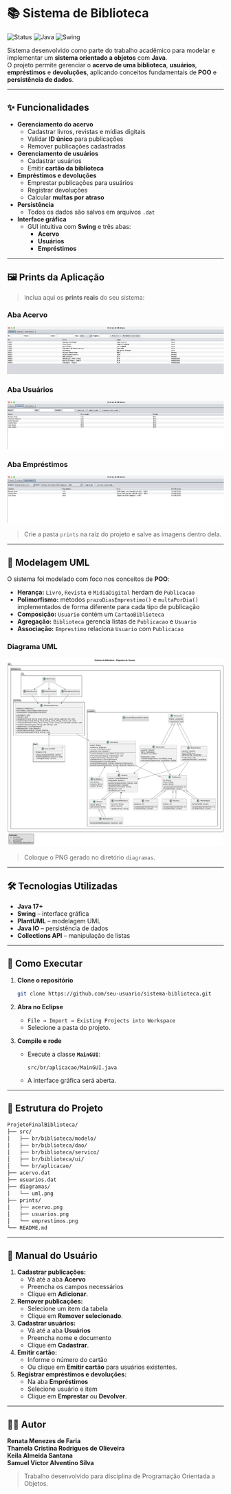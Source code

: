# 📚 Sistema de Biblioteca

![Status](https://img.shields.io/badge/status-concluído-brightgreen)
![Java](https://img.shields.io/badge/Java-17%2B-orange)
![Swing](https://img.shields.io/badge/Interface-Swing-blue)

Sistema desenvolvido como parte do trabalho acadêmico para modelar e implementar um **sistema orientado a objetos** com **Java**.  
O projeto permite gerenciar o **acervo de uma biblioteca**, **usuários**, **empréstimos** e **devoluções**, aplicando conceitos fundamentais de **POO** e **persistência de dados**.

---

## ✨ **Funcionalidades**
- **Gerenciamento do acervo**
  - Cadastrar livros, revistas e mídias digitais
  - Validar **ID único** para publicações
  - Remover publicações cadastradas
- **Gerenciamento de usuários**
  - Cadastrar usuários
  - Emitir **cartão da biblioteca**
- **Empréstimos e devoluções**
  - Emprestar publicações para usuários
  - Registrar devoluções
  - Calcular **multas por atraso**
- **Persistência**
  - Todos os dados são salvos em arquivos `.dat`
- **Interface gráfica**
  - GUI intuitiva com **Swing** e três abas:
    - **Acervo**
    - **Usuários**
    - **Empréstimos**

---

## 🖼️ **Prints da Aplicação**
> Inclua aqui os **prints reais** do seu sistema:  

### **Aba Acervo**
![Acervo](./prints/acervo.png)

### **Aba Usuários**
![Usuários](./prints/usuarios.png)

### **Aba Empréstimos**
![Empréstimos](./prints/emprestimos.png)

> Crie a pasta `prints` na raiz do projeto e salve as imagens dentro dela.

---

## 🧩 **Modelagem UML**
O sistema foi modelado com foco nos conceitos de **POO**:

- **Herança:** `Livro`, `Revista` e `MidiaDigital` herdam de `Publicacao`
- **Polimorfismo:** métodos `prazoDiasEmprestimo()` e `multaPorDia()` implementados de forma diferente para cada tipo de publicação
- **Composição:** `Usuario` contém um `CartaoBiblioteca`
- **Agregação:** `Biblioteca` gerencia listas de `Publicacao` e `Usuario`
- **Associação:** `Emprestimo` relaciona `Usuario` com `Publicacao`

### **Diagrama UML**
![Diagrama UML](./diagramas/uml.png)

> Coloque o PNG gerado no diretório `diagramas`.

---

## 🛠️ **Tecnologias Utilizadas**
- **Java 17+**
- **Swing** – interface gráfica
- **PlantUML** – modelagem UML
- **Java IO** – persistência de dados
- **Collections API** – manipulação de listas

---

## 🚀 **Como Executar**
1. **Clone o repositório**
   ```bash
   git clone https://github.com/seu-usuario/sistema-biblioteca.git
   ```

2. **Abra no Eclipse**
   - `File → Import → Existing Projects into Workspace`
   - Selecione a pasta do projeto.

3. **Compile e rode**
   - Execute a classe **`MainGUI`**:
     ```
     src/br/aplicacao/MainGUI.java
     ```
   - A interface gráfica será aberta.

---

## 📂 **Estrutura do Projeto**
```
ProjetoFinalBiblioteca/
├── src/
│   ├── br/biblioteca/modelo/
│   ├── br/biblioteca/dao/
│   ├── br/biblioteca/servico/
│   ├── br/biblioteca/ui/
│   └── br/aplicacao/
├── acervo.dat
├── usuarios.dat
├── diagramas/
│   └── uml.png
├── prints/
│   ├── acervo.png
│   ├── usuarios.png
│   └── emprestimos.png
└── README.md
```

---

## 📌 **Manual do Usuário**
1. **Cadastrar publicações:**  
   - Vá até a aba **Acervo**  
   - Preencha os campos necessários  
   - Clique em **Adicionar**.
2. **Remover publicações:**  
   - Selecione um item da tabela  
   - Clique em **Remover selecionado**.
3. **Cadastrar usuários:**  
   - Vá até a aba **Usuários**  
   - Preencha nome e documento  
   - Clique em **Cadastrar**.
4. **Emitir cartão:**  
   - Informe o número do cartão  
   - Ou clique em **Emitir cartão** para usuários existentes.
5. **Registrar empréstimos e devoluções:**  
   - Na aba **Empréstimos**  
   - Selecione usuário e item  
   - Clique em **Emprestar** ou **Devolver**.

---

## 🧑‍💻 **Autor**
**Renata Menezes de Faria**<br>
**Thamela Cristina Rodrigues de Olieveira**<br>
**Keila Almeida Santana**<br>
**Samuel Victor Alventino Silva** <br>
> Trabalho desenvolvido para disciplina de Programação Orientada a Objetos.
